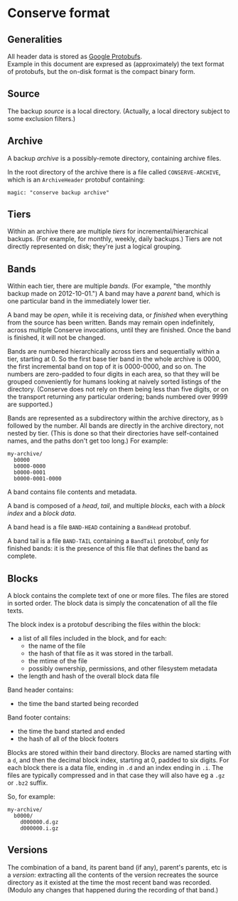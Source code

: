 Conserve format
===========

Generalities
------------

All header data is stored as [Google Protobufs](https://code.google.com/p/protobuf/).  
Example in this document are expresed as (approximately) the text format of 
protobufs, but the on-disk format is the compact binary form.

Source
------

The backup *source* is a local directory.  (Actually, a local directory
subject to some exclusion filters.)

Archive
-------

A backup *archive* is a possibly-remote directory, containing archive
files.

In the root directory of the archive there is a file called `CONSERVE-ARCHIVE`,
which is an `ArchiveHeader` protobuf containing:

    magic: "conserve backup archive"

Tiers
-----

Within an archive there are multiple *tiers* for incremental/hierarchical
backups.  (For example, for monthly, weekly, daily backups.)  Tiers are not
directly represented on disk; they're just a logical grouping.

Bands
-----

Within each tier, there are multiple *bands*.  (For example, "the monthly
backup made on 2012-10-01.")  A band may have a *parent* band, which is one
particular band in the immediately lower tier.

A band may be *open*, while it is receiving data, or *finished* when
everything from the source has been written.  Bands may remain open
indefinitely, across multiple Conserve invocations, until they are finished.
Once the band is finished, it will not be changed.

Bands are numbered hierarchically across tiers and sequentially within
a tier, starting at 0.  So the first base tier band in the whole archive
is 0000, the first incremental band on top of it is 0000-0000,
and so on.  The numbers are zero-padded to four digits in each
area, so that they will be grouped conveniently for humans looking at
naively sorted listings of the directory.  (Conserve does not rely on them
being less than five digits, or on the transport returning any particular
ordering; bands numbered over 9999 are supported.)

Bands are represented as a subdirectory within the archive directory,
as `b` followed by the number.  All bands are directly in the
archive directory, not nested by tier.  (This is done so that their
directories have self-contained names, and the paths don't get too
long.)  For example:

    my-archive/
      b0000
      b0000-0000
      b0000-0001
      b0000-0001-0000

A band contains file contents and metadata.

A band is composed of a *head*, *tail*, and multiple *blocks*, each
with a *block index* and a *block data*.

A band head is a file `BAND-HEAD` containing a `BandHead` protobuf.

A band tail is a file `BAND-TAIL` containing a `BandTail` protobuf, only for
finished bands: it is the presence of this file that defines the band as
complete.


Blocks
------

A block contains the complete text of one or more files.  The files are
stored in sorted order.  The block data is simply the concatenation of
all the file texts.

The block index is a protobuf describing the files within the block:

 - a list of all files included in the block, and for each:
   - the name of the file
   - the hash of that file as it was stored in the tarball.
   - the mtime of the file
   - possibly ownership, permissions, and other filesystem metadata
 - the length and hash of the overall block data file

Band header contains:

 - the time the band started being recorded

Band footer contains:

 - the time the band started and ended
 - the hash of all of the block footers

Blocks are stored within their band directory.  Blocks are named starting with
a `d`, and then the decimal block index, starting at 0, padded to six digits.
For each block there is a data file, ending in `.d` and an index ending in `.i`.
The files are typically compressed and in that case they will also have eg a
`.gz` or `.bz2` suffix.

So, for example:

    my-archive/
      b0000/
        d000000.d.gz
        d000000.i.gz


Versions
--------

The combination of a band, its parent band (if any), parent's parents, etc
is a *version*: extracting all the contents of the version recreates
the source directory as it existed at the time the most recent band
was recorded.  (Modulo any changes that happened during the recording
of that band.)
